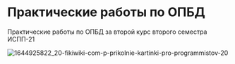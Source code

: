# Практические работы по ОПБД
Практические работы по ОПБД за второй курс второго семестра ИСПП-21

![1644925822_20-fikiwiki-com-p-prikolnie-kartinki-pro-programmistov-20](https://github.com/KapDarIA/PracWorksOPBD/assets/173941468/b6d7c7b4-83fa-485b-a0ea-f8a3cd0e893f)
